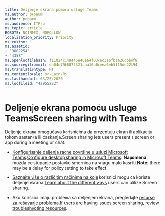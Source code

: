 ```yaml
---
title: Deljenje ekrana pomoću usluge Teams
ms.author: pebaum
author: pebaum
ms.audience: ITPro
ms.topic: article
ROBOTS: NOINDEX, NOFOLLOW
localization_priority: Priority
ms.custom: ''
ms.assetid:
- "9002254"
- "4358"
ms.openlocfilehash: f11024c149446e46e64f03cec3a6fbaa26dbbdf8
ms.sourcegitcommit: da04e79b6072321caa16a6ceea6eb5f15de22394
ms.translationtype: HT
ms.contentlocale: sr-Latn-RS
ms.lasthandoff: 03/25/2020
ms.locfileid: "42955222"
---
```

# <a name="screen-sharing-with-teams"></a><span data-ttu-id="2b9c1-102">Deljenje ekrana pomoću usluge Teams</span><span class="sxs-lookup"><span data-stu-id="2b9c1-102">Screen sharing with Teams</span></span>

<span data-ttu-id="2b9c1-103">Deljenje ekrana omogućava korisnicima da prezentuju ekran ili aplikaciju tokom sastanka ili ćaskanja.</span><span class="sxs-lookup"><span data-stu-id="2b9c1-103">Screen sharing lets users present a screen or app during a meeting or chat.</span></span>

- <span data-ttu-id="2b9c1-104">[Konfigurisanje deljenja radne površine u usluzi Microsoft Teams](https://docs.microsoft.com/microsoftteams/configure-desktop-sharing).</span><span class="sxs-lookup"><span data-stu-id="2b9c1-104">[Configure desktop sharing in Microsoft Teams](https://docs.microsoft.com/microsoftteams/configure-desktop-sharing).</span></span> <span data-ttu-id="2b9c1-105">**Napomena**: možda će stupanje postavke smernica na snagu malo kasniti.</span><span class="sxs-lookup"><span data-stu-id="2b9c1-105">**Note**: there may be a delay for policy setting to take effect.</span></span> 

- <span data-ttu-id="2b9c1-106">[Saznajte više o različitim načinima na koje](https://docs.microsoft.com/microsoftteams/meeting-policies-in-teams#meeting-policy-settings---content-sharing) korisnici mogu da koriste deljenje ekrana.</span><span class="sxs-lookup"><span data-stu-id="2b9c1-106">[Learn about the different ways](https://docs.microsoft.com/microsoftteams/meeting-policies-in-teams#meeting-policy-settings---content-sharing) users can utilize Screen sharing.</span></span> 

- <span data-ttu-id="2b9c1-107">Ako korisnici imaju problema sa deljenjem ekrana, pregledajte [resurse za rešavanje problema](https://docs.microsoft.com/microsoftteams/connectivity-issues).</span><span class="sxs-lookup"><span data-stu-id="2b9c1-107">If users are having issues screen sharing, review [troubleshooting resources](https://docs.microsoft.com/microsoftteams/connectivity-issues).</span></span> 

